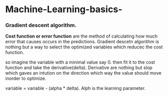 # Machine-Learning-basics-

### Gradient descent algorithm.
**Cost function or error function** are the method of calculating how much error that causes occurs in the predictions.
Gradient descetn algorithm is nothing but a way to select the optimized variables which reducec the cost function.

so imagine the variable with a minimal value say 0. then fit it to the cost function and take the derivative(delta). Derivative are nothing but slop which gaves an intution on the direction which way the value should move inorder to optimize.

variable = variable - (alpha * delta). Alph  is the learning parameter.
